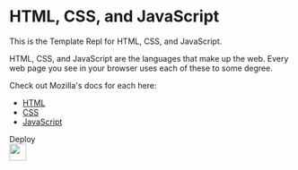 # HTML, CSS, and JavaScript

This is the Template Repl for HTML, CSS, and JavaScript.

HTML, CSS, and JavaScript are the languages that make up the web. Every web page you see in your browser uses each of these to some degree.

Check out Mozilla's docs for each here:
- [HTML](https://developer.mozilla.org/en-US/docs/Web/HTML)
- [CSS](https://developer.mozilla.org/en-US/docs/Web/CSS)
- [JavaScript](https://developer.mozilla.org/en-US/docs/Web/JavaScript)

Deploy<br>
<a href="https://replit.com/@IlyaNekrasov/SchoolHeaven-1"><img height="30px" src="https://raw.githubusercontent.com/FogNetwork/Tsunami/main/deploy/replit2.svg"><img></a>
